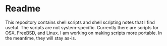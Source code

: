 # Readme

This repository contains shell scripts and shell scripting notes that I find useful.
The scripts are not system-specific. Currently there are scripts for OSX, FreeBSD, and Linux.
I am working on making scripts more portable. In the meantime, they will stay as-is.

